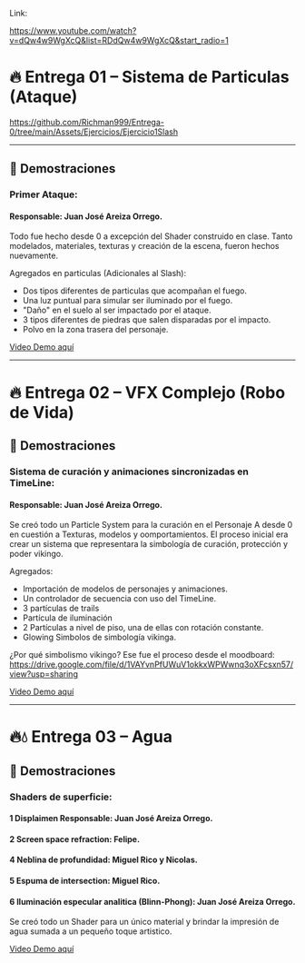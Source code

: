 Link:

https://www.youtube.com/watch?v=dQw4w9WgXcQ&list=RDdQw4w9WgXcQ&start_radio=1


# 🔥 Entrega 01 – Sistema de Particulas (Ataque)

https://github.com/Richman999/Entrega-0/tree/main/Assets/Ejercicios/Ejercicio1Slash

---

## 🎥 Demostraciones

### Primer Ataque:

#### Responsable: Juan José Areiza Orrego.

Todo fue hecho desde 0 a excepción del Shader construido en clase. Tanto modelados, materiales, texturas y creación de la escena, fueron hechos nuevamente.

Agregados en particulas (Adicionales al Slash):
- Dos tipos diferentes de particulas que acompañan el fuego.
- Una luz puntual para simular ser iluminado por el fuego.
- "Daño" en el suelo al ser impactado por el ataque.
- 3 tipos diferentes de piedras que salen disparadas por el impacto.
- Polvo en la zona trasera del personaje.

[Video Demo aquí](https://youtu.be/WE5-kgGvbPk)

---------------------------------------

# 🔥 Entrega 02 – VFX Complejo (Robo de Vida)

## 🎥 Demostraciones

### Sistema de curación y animaciones sincronizadas en TimeLine:

#### Responsable: Juan José Areiza Orrego.

Se creó todo un Particle System para la curación en el Personaje A desde 0 en cuestión a Texturas, modelos y oomportamientos.
El proceso inicial era crear un sistema que representara la simbología de curación, protección y poder vikingo.

Agregados:
- Importación de modelos de personajes y animaciones.
- Un controlador de secuencia con uso del TimeLine.
- 3 partículas de trails
- Partícula de iluminación
- 2 Partículas a nivel de piso, una de ellas con rotación constante.
- Glowing Simbolos de simbología vikinga.

¿Por qué simbolismo vikingo? Ese fue el proceso desde el moodboard: https://drive.google.com/file/d/1VAYvnPfUWuV1okkxWPWwnq3oXFcsxn57/view?usp=sharing

[Video Demo aquí](https://youtu.be/dWYQEF1KnSE)



---------------------------------------

# 🔥💧 Entrega 03 – Agua

## 🎥 Demostraciones

### Shaders de superficie:

#### 1 Displaimen Responsable: Juan José Areiza Orrego.

#### 2 Screen space refraction: Felipe.

#### 4 Neblina de profundidad: Miguel Rico y Nicolas.

#### 5 Espuma de intersection: Miguel Rico.

#### 6 Iluminación especular analitica (Blinn-Phong): Juan José Areiza Orrego.




Se creó todo un Shader para un único material y brindar la impresión de agua sumada a un pequeño toque artistico.

[Video Demo aquí]( https://youtu.be/8zRPlvk0MLw )